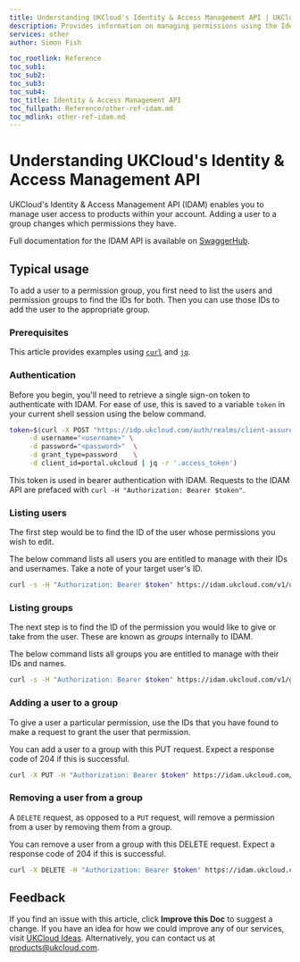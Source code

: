 ```yaml
---
title: Understanding UKCloud's Identity & Access Management API | UKCloud Ltd
description: Provides information on managing permissions using the Identity & Access Management API
services: other
author: Simon Fish

toc_rootlink: Reference
toc_sub1:
toc_sub2:
toc_sub3:
toc_sub4:
toc_title: Identity & Access Management API
toc_fullpath: Reference/other-ref-idam.md
toc_mdlink: other-ref-idam.md
---
```


# Understanding UKCloud's Identity & Access Management API

UKCloud's Identity & Access Management API (IDAM) enables you to manage user access to products within your account. Adding a user to a group changes which permissions they have.

Full documentation for the IDAM API is available on [SwaggerHub](https://app.swaggerhub.com/apis/ukcloud/idam-service).

## Typical usage

To add a user to a permission group, you first need to list the users and permission groups to find the IDs for both. Then you can use those IDs to add the user to the appropriate group.

### Prerequisites

This article provides examples using [`curl`](https://curl.haxx.se/) and [`jq`](https://stedolan.github.io/jq/).

### Authentication

Before you begin, you'll need to retrieve a single sign-on token to authenticate with IDAM. For ease of use, this is saved to a variable `token` in your current shell session using the below command.

```sh
token=$(curl -X POST "https://idp.ukcloud.com/auth/realms/client-assured/protocol/openid-connect/token" \
     -d username="<username>" \
     -d password="<password>"  \
     -d grant_type=password    \
     -d client_id=portal.ukcloud | jq -r '.access_token')
```

This token is used in bearer authentication with IDAM. Requests to the IDAM API are prefaced with `curl -H "Authorization: Bearer $token"`.

### Listing users

The first step would be to find the ID of the user whose permissions you wish to edit.

The below command lists all users you are entitled to manage with their IDs and usernames. Take a note of your target user's ID.

```sh
curl -s -H "Authorization: Bearer $token" https://idam.ukcloud.com/v1/users | jq -r '.[] | .id + " " + .username'
```

### Listing groups

The next step is to find the ID of the permission you would like to give or take from the user. These are known as *groups* internally to IDAM.

The below command lists all groups you are entitled to manage with their IDs and names.

```sh
curl -s -H "Authorization: Bearer $token" https://idam.ukcloud.com/v1/groups | jq -r '.[].subGroups[] | .id + " " + .name'
```

### Adding a user to a group

To give a user a particular permission, use the IDs that you have found to make a request to grant the user that permission.

You can add a user to a group with this PUT request. Expect a response code of 204 if this is successful.

```sh
curl -X PUT -H "Authorization: Bearer $token" https://idam.ukcloud.com/v1/users/{{user_id}}/groups/{{group_id}}
```

### Removing a user from a group

A `DELETE` request, as opposed to a `PUT` request, will remove a permission from a user by removing them from a group.

You can remove a user from a group with this DELETE request. Expect a response code of 204 if this is successful.

```sh
curl -X DELETE -H "Authorization: Bearer $token" https://idam.ukcloud.com/v1/users/{{user_id}}/groups/{{group_id}}
```

## Feedback

If you find an issue with this article, click **Improve this Doc** to suggest a change. If you have an idea for how we could improve any of our services, visit [UKCloud Ideas](https://ideas.ukcloud.com). Alternatively, you can contact us at [products@ukcloud.com](mailto:products@ukcloud.com).
